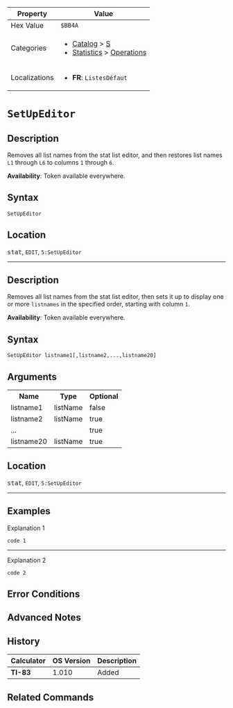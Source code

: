 | Property      | Value |
|---------------|-------|
| Hex Value     | `$BB4A`|
| Categories    | <ul><li>[Catalog](<../categories/Catalog.md>) > [S](<../categories/Catalog.md#S>)</li><li>[Statistics](<../categories/Statistics.md>) > [Operations](<../categories/Statistics.md#Operations>)</li></ul> |
| Localizations | <ul><li><b>FR</b>: `ListesDéfaut `</li></ul> |

# `SetUpEditor `

## Description
Removes all list names from the stat list editor, and then restores list names `L1` through `L6` to columns `1` through `6`.


<b>Availability</b>: Token available everywhere.

## Syntax
`SetUpEditor`

## Location
<kbd>stat</kbd>, `EDIT`, `5:SetUpEditor`
<hr>

## Description
Removes all list names from the stat list editor, then sets it up to display one or more `listnames` in the specified order, starting with column `1`.


<b>Availability</b>: Token available everywhere.

## Syntax
`SetUpEditor listname1[,listname2,...,listname20]`

## Arguments
<table>
<tr><th>Name</th><th>Type</th><th>Optional</th></tr>

<tr><td>listname1</td><td>listName</td><td>false</td></tr>

<tr><td>listname2</td><td>listName</td><td>true</td></tr>

<tr><td>...</td><td></td><td>true</td></tr>

<tr><td>listname20</td><td>listName</td><td>true</td></tr>

</table>

## Location
<kbd>stat</kbd>, `EDIT`, `5:SetUpEditor`
<hr>

## Examples

Explanation 1
```ti-basic
code 1
```
---
Explanation 2
```ti-basic
code 2
```

## Error Conditions


## Advanced Notes


## History
| Calculator | OS Version | Description |
|------------|------------|-------------|
| <b>TI-83</b> | 1.010 | Added

## Related Commands

    